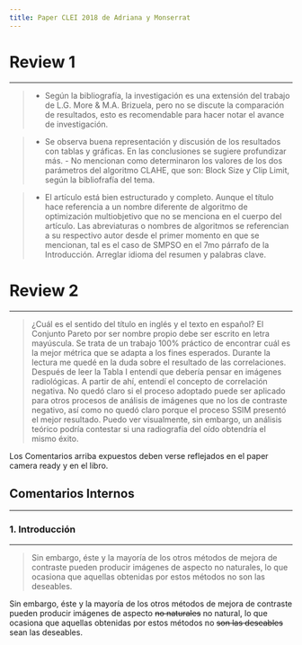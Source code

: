```yaml
---
title: Paper CLEI 2018 de Adriana y Monserrat
---
```


# Review 1
---------------
> - Según la bibliografía, la investigación es una extensión del trabajo
de L.G. More & M.A. Brizuela, pero no se discute la comparación de
resultados, esto es recomendable para hacer notar el avance de
investigación.

> - Se observa buena representación y discusión de los resultados con
tablas y gráficas. En las conclusiones se sugiere profundizar más. - No
mencionan como determinaron los valores de los dos parámetros del
algoritmo CLAHE, que son: Block Size y Clip Limit, según la bibliofrafía
del tema.

> - El artículo está bien estructurado y completo. Aunque el título hace
referencia a un nombre diferente de algoritmo de optimización
multiobjetivo que no se menciona en el cuerpo del artículo. Las
abreviaturas o nombres de algoritmos se referencian a su respectivo
autor desde el primer momento en que se mencionan, tal es el caso de
SMPSO en el 7mo párrafo de la Introducción. Arreglar idioma del resumen
y palabras clave.

# Review 2
---------------

> ¿Cuál es el sentido del título en inglés y el texto en español? El
Conjunto Pareto por ser nombre propio debe ser escrito en letra
mayúscula. Se trata de un trabajo 100% práctico de encontrar cuál es la
mejor métrica que se adapta a los fines esperados. Durante la lectura me
quedé en la duda sobre el resultado de las correlaciones. Después de
leer la Tabla I entendí que debería pensar en imágenes radiológicas. A
partir de ahí, entendí el concepto de correlación negativa. No quedó
claro si el proceso adoptado puede ser aplicado para otros procesos de
análisis de imágenes que no los de contraste negativo, así como no quedó
claro porque el proceso SSIM presentó el mejor resultado. Puedo ver
visualmente, sin embargo, un análisis teórico podría contestar si una
radiografía del oído obtendría el mismo éxito.

Los Comentarios arriba expuestos deben verse reflejados en el paper camera ready y en el libro.

## Comentarios Internos
---------------

### 1. Introducción
-------------------

> Sin embargo, éste y la mayorı́a de los otros métodos de mejora de
contraste pueden producir imágenes de aspecto no naturales,
lo que ocasiona que aquellas obtenidas por estos métodos no
son las deseables.

Sin embargo, éste y la mayorı́a de los otros métodos de mejora de
contraste pueden producir imágenes de aspecto ~~no naturales~~ no natural,
lo que ocasiona que aquellas obtenidas por estos métodos no ~~son las deseables~~ sean las deseables.